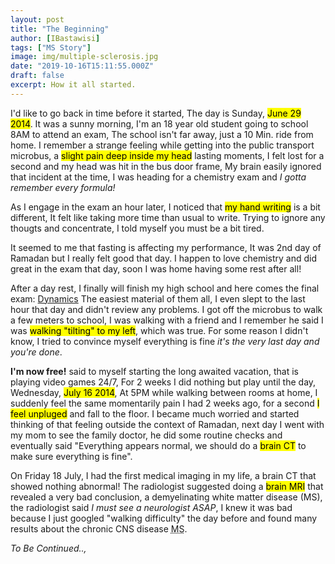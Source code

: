 ```yaml
---
layout: post
title: "The Beginning"
author: [IBastawisi]
tags: ["MS Story"]
image: img/multiple-sclerosis.jpg
date: "2019-10-16T15:11:55.000Z"
draft: false
excerpt: How it all started.
---
```


I'd like to go back in time before it started, The day is Sunday, <mark>June 29 2014</mark>.
It was a sunny morning, I'm an 18 year old student going to school 8AM to attend an exam, The school isn't far away, just a 10 Min. ride from home.
I remember a strange feeling while getting into the public transport microbus, a <mark>slight pain deep inside my head</mark> lasting moments, I felt lost for a second and my head was hit in the bus door frame, My brain easily ignored that incident at the time, I was heading for a chemistry exam and <em>I gotta remember every formula!</em>

As I engage in the exam an hour later, I noticed that <mark>my hand writing</mark> is a bit different, It felt like taking more time than usual to write. Trying to ignore any thougts and concentrate, I told myself you must be a bit tired.

It seemed to me that fasting is affecting my performance, It was 2nd day of Ramadan but I really felt good that day.
I happen to love chemistry and did great in the exam that day, soon I was home having some rest after all!

After a day rest, I finally will finish my high school and here comes the final exam: <u>Dynamics</u> The easiest material of them all, I even slept to the last hour that day and didn't review any problems. I got off the microbus to walk a few meters to school, I was walking with a friend and I remember he said I was <mark>walking "tilting" to my left</mark>, which was true. For some reason I didn't know, I tried to convince myself everything is fine <i>it's the very last day and you're done</i>.

<strong>I'm now free!</strong> said to myself starting the long awaited vacation, that is playing video games 24/7, For 2 weeks I did nothing but play until the day, Wednesday, <mark>July 16 2014</mark>,
At 5PM while walking between rooms at home, I suddenly feel the same momentarily pain I had 2 weeks ago, for a second <mark>I feel unpluged</mark> and fall to the floor.
I became much worried and started thinking of that feeling outside the context of Ramadan, next day I went with my mom to see the family doctor, he did some routine checks and eventually said "Everything appears normal, we should do a <mark>brain CT</mark> to make sure everything is fine".

On Friday 18 July, I had the first medical imaging in my life, a brain CT that showed nothing abnormal! The radiologist suggested doing a <mark>brain MRI</mark> that revealed a very bad conclusion, a demyelinating white matter disease (MS), the radiologist said <em>I must see a neurologist ASAP</em>, I knew it was bad because I just googled "walking difficulty" the day before and found many results about the chronic CNS disease <abbr title="Multiple Sclerosis">MS</abbr>.

<i>To Be Continued..,</i>